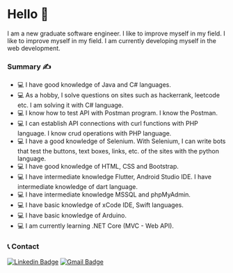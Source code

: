 
<h1>Hello 👋</h1>
I am a new graduate software engineer. I like to improve myself in my field. I like to improve myself in my field. I am currently developing myself in the web development. 


### Summary :writing_hand:
- 💻 I have good knowledge of Java and C# languages.
- 💻 As a hobby, I solve questions on sites such as hackerrank, leetcode etc. I am solving it with C# language.
- 💻 I know how to test API with Postman program. I know the Postman.
- 💻 I can establish API connections with curl functions with PHP language. I know crud operations with PHP language.
- 💻 I have a good knowledge of Selenium. With Selenium, I can write bots that test the buttons, text boxes, links, etc. of the sites with the python language.
- 💻 I have good knowledge of HTML, CSS and Bootstrap.
- 💻 I have intermediate knowledge Flutter, Android Studio IDE. I have intermediate knowledge of dart language. 
- 💻 I have intermediate knowledge MSSQL and phpMyAdmin.
- 💻 I have basic knowledge of xCode IDE, Swift languages.  
- 💻 I have basic knowledge of Arduino.   
- 💻 I am currently learning .NET Core (MVC - Web API).


### :telephone_receiver: Contact
[![Linkedin Badge](https://img.shields.io/badge/-FeridAksahin-blue?style=flat-square&logo=Linkedin&logoColor=white&link=https://www.linkedin.com/in/ferid-ak%C5%9Fahin-8708331b8/)](https://www.linkedin.com/in/feridaksahin/) [![Gmail Badge](https://img.shields.io/badge/-ferid.aksahin98@gmail.com-c14438?style=flat-square&logo=Gmail&logoColor=white&link=mailto:ferid.aksahin98@gmail.com)](mailto:ferid.aksahin98@gmail.com)
